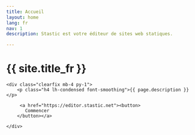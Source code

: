 ```yaml
---
title: Accueil
layout: home
lang: fr
nav: 1
description: Stastic est votre éditeur de sites web statiques.

---
```

<div class="container mx-auto px-2 mt-4 mb-2 clearfix header-text">
	<h1 class="h0 inline-block py-2 mt-4 header-title">{{ site.title_fr }}</h1>

	<div class="clearfix mb-4 py-1">
		<p class="h4 lh-condensed font-smoothing">{{ page.description }}</p>
<!--		<div class="col-1 sm-width-full border-top-thick">
		</div>
-->
         <a href="https://editor.stastic.net"><button>
           Commencer
        </button></a>

	</div>

</div>
